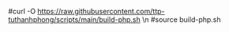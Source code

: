 #curl -O https://raw.githubusercontent.com/ttp-tuthanhphong/scripts/main/build-php.sh \n
#source build-php.sh
